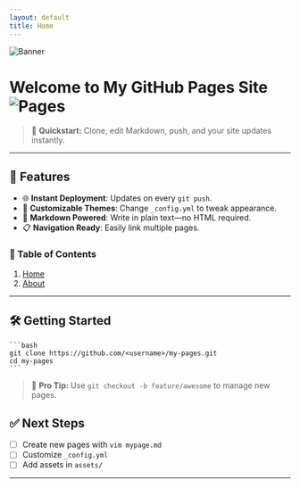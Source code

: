```yaml
---
layout: default
title: Home
---
```

![Banner](https://via.placeholder.com/1000x200.png?text=My+Pages+Site)

# Welcome to My GitHub Pages Site ![Pages](https://img.shields.io/badge/GitHub-Pages-blue)

> 🚀 **Quickstart:** Clone, edit Markdown, push, and your site updates instantly.

---

## 🚩 Features

- 🌐 **Instant Deployment**: Updates on every `git push`.  
- 🎨 **Customizable Themes**: Change `_config.yml` to tweak appearance.  
- 📄 **Markdown Powered**: Write in plain text—no HTML required.  
- 📋 **Navigation Ready**: Easily link multiple pages.

### 📑 Table of Contents

1. [Home](index.html)  
2. [About](about.html)

---

## 🛠 Getting Started

    ```bash
    git clone https://github.com/<username>/my-pages.git
    cd my-pages
    ```

> 🔧 **Pro Tip:** Use `git checkout -b feature/awesome` to manage new pages.

## ✅ Next Steps

- [ ] Create new pages with `vim mypage.md`  
- [ ] Customize `_config.yml`  
- [ ] Add assets in `assets/`

---

[^1]: Markdown is awesome! See [GitHub Markdown Guide](https://guides.github.com/features/mastering-markdown/).

